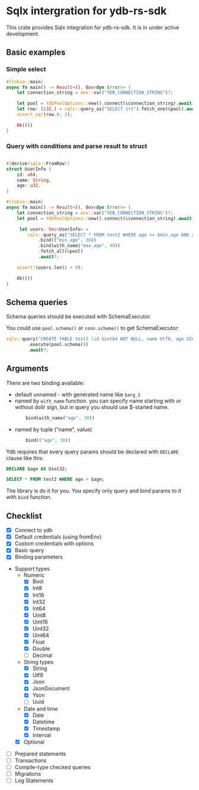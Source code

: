 # Sqlx intergration for ydb-rs-sdk

This crate provides Sqlx integration for ydb-rs-sdk. It is in under active development.

## Basic examples

### Simple select
```rust 
#[tokio::main]
async fn main() -> Result<(), Box<dyn Error>> {
    let connection_string = env::var("YDB_CONNECTION_STRING")?;

    let pool = YdbPoolOptions::new().connect(&connection_string).await?;
    let row: (i32,) = sqlx::query_as("SELECT 1+1").fetch_one(&pool).await?;
    assert_eq!(row.0, 2);

    Ok(())
}
```

### Query with conditions and parse result to struct
```rust

#[derive(sqlx::FromRow)]
struct UserInfo {
    id: u64,
    name: String,
    age: u32,
}

#[tokio::main]
async fn main() -> Result<(), Box<dyn Error>> {
    let connection_string = env::var("YDB_CONNECTION_STRING")?;
    let pool = YdbPoolOptions::new().connect(&connection_string).await?;

     let users: Vec<UserInfo> =
        sqlx::query_as("SELECT * FROM test2 WHERE age >= $min_age AND age <= $max_age")
            .bind(("min_age", 30))
            .bind(with_name("max_age", 40))
            .fetch_all(&pool)
            .await?;

    assert!(users.len() > 0);

    Ok(())
}
```

## Schema queries

Schema queries should be executed with SchemaExecutor.

You could use `pool.schema()` or `conn.schema()` to get SchemaExecutor:
```rust
sqlx::query("CREATE TABLE test2 (id Uint64 NOT NULL, name Utf8, age UInt8, description Utf8, PRIMARY KEY (id))")
        .execute(pool.schema())
        .await?;
```



## Arguments

There are two binding available:

- default unnamed - with generated name like `$arg_1`
- named by `with_name` function. you can specify name starting with or without dollr sign, but in query you should use $-started name.
    ```rust
        bind(with_name("age", 30))
    ```    
- named by tuple ("name", value) 
    ```rust
        bind(("age", 30))
    ```

Ydb requires that every query params should be declared with `DECLARE` clause like this:

```sql
DECLARE $age AS Uint32;

SELECT * FROM test2 WHERE age > $age;

```

The library is do it for you. You specify only query and bind params to it with `bind` function.

## Checklist

- [x] Connect to ydb
- [x] Default credentials (using fromEnv)
- [x] Custom credentials with options
- [x] Basic query
- [x] Binding parameters
- Support types
    - Numeric
        - [x] Bool	
        - [x] Int8 	
        - [x] Int16 	
        - [x] Int32 	
        - [x] Int64 	
        - [x] Uint8 	
        - [x] Uint16 	
        - [x] Uint32 	
        - [x] Uint64
        - [x] Float 
        - [x] Double 	
        - [ ] Decimal 
    - String types
        - [x] String
        - [x] Utf8
        - [x] Json
        - [x] JsonDocument
        - [x] Yson
        - [ ] Uuid
    - Date and time
        - [x] Date
        - [x] Datetime
        - [x] Timestamp
        - [x] Interval
    - [x] Optional
- [ ] Prepared statements
- [ ] Transactions
- [ ] Compile-type checked queries
- [ ] Migrations
- [ ] Log Statements
